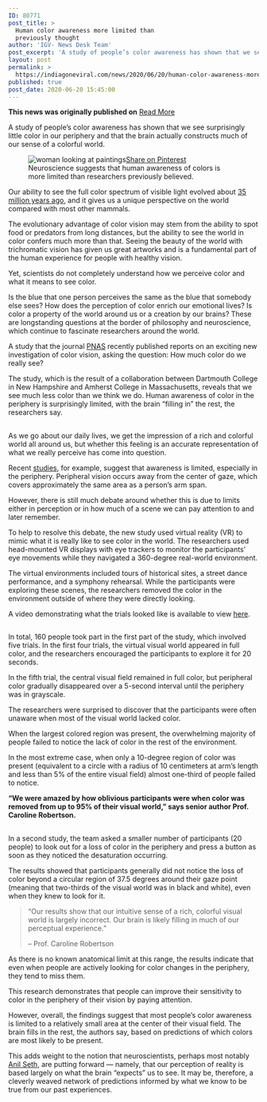 ```yaml
---
ID: 80771
post_title: >
  Human color awareness more limited than
  previously thought
author: 'IGV- News Desk Team'
post_excerpt: 'A study of people’s color awareness has shown that we see surprisingly little color in our periphery and that the brain actually constructs much of our sense of a colorful world.Share on PinterestNeuroscience suggests that human awareness of colors is more limited than researchers previously believed.Our ability to see the full color spectrum of visible&hellip;'
layout: post
permalink: >
  https://indiagoneviral.com/news/2020/06/20/human-color-awareness-more-limited-than-previously-thought/80771/india-gone-viral/
published: true
post_date: 2020-06-20 15:45:00
---
```

<b>This news was originally published on</b> <a href="http://www.medicalnewstoday.com/articles/human-color-awareness-more-limited-than-previously-thought" class="button purchase" rel="nofollow noopener noreferrer" target="_blank">Read More</a> <br/><div><article><div><p>A study of people’s color awareness has shown that we see surprisingly little color in our periphery and that the brain actually constructs much of our sense of a colorful world.</p><div><figure><span><span><picture><source media="(min-width: 1190px)" ></source><source media="(min-width: 990px)" ></source><source media="(min-width: 768px)" ></source><img alt="woman looking at paintings" src="http://i0.wp.com/post.medicalnewstoday.com/wp-content/uploads/sites/3/2020/06/GettyImages-684068997-1024x658.jpg?w=1155&h=2912"></img></picture></span><hl-share-overlay><a data-event="|Sharebar more|Pinterest" data-pin-custom="true" data-share-url="https://post.medicalnewstoday.com/wp-content/uploads/sites/3/2020/06/GettyImages-684068997-1024x658.jpg" href="https://www.pinterest.com/pin/create/button/?url=https%3A%2F%2Fwww.medicalnewstoday.com%2Farticles%2Fhuman-color-awareness-more-limited-than-previously-thought&media=https%3A%2F%2Fpost.medicalnewstoday.com%2Fwp-content%2Fuploads%2Fsites%2F3%2F2020%2F06%2FGettyImages-684068997-1024x658.jpg&description=Human%20color%20awareness%20more%20limited%20than%20previously%20thought" rel="noopener noreferrer nofollow" target="_blank" title="Share on Pinterest"><span>Share on Pinterest</span></a></hl-share-overlay></span><figcaption>Neuroscience suggests that human awareness of colors is more limited than researchers previously believed.</figcaption></figure></div><p>Our ability to see the full color spectrum of visible light evolved about <a href="https://doi.org/10.1038%2Feye.1998.143" rel="noopener noreferrer" target="_blank">35 million years ago</a>, and it gives us a unique perspective on the world compared with most other mammals.</p><p>The evolutionary advantage of color vision may stem from the ability to spot food or predators from long distances, but the ability to see the world in color confers much more than that. Seeing the beauty of the world with trichromatic vision has given us great artworks and is a fundamental part of the human experience for people with healthy vision.</p><p>Yet, scientists do not completely understand how we perceive color and what it means to see color. </p><p>Is the blue that one person perceives the same as the blue that somebody else sees? How does the perception of color enrich our emotional lives? Is color a property of the world around us or a creation by our brains? These are longstanding questions at the border of philosophy and neuroscience, which continue to fascinate researchers around the world.</p><p>A study that the journal <a href="https://www.pnas.org/content/early/2020/06/02/1922294117" rel="noopener noreferrer" target="_blank">PNAS</a> recently published reports on an exciting new investigation of color vision, asking the question: How much color do we really see?</p><p>The study, which is the result of a collaboration between Dartmouth College in New Hampshire and Amherst College in Massachusetts, reveals that we see much less color than we think we do. Human awareness of color in the periphery is surprisingly limited, with the brain “filling in” the rest, the researchers say.</p></div><div><h2></h2><p>As we go about our daily lives, we get the impression of a rich and colorful world all around us, but whether this feeling is an accurate representation of what we really perceive has come into question.</p><p>Recent <a href="https://www.biorxiv.org/content/10.1101/227074v1.full" rel="noopener noreferrer" target="_blank">studies</a>, for example, suggest that awareness is limited, especially in the periphery. Peripheral vision occurs away from the center of gaze, which covers approximately the same area as a person’s arm span.</p><p>However, there is still much debate around whether this is due to limits either in perception or in how much of a scene we can pay attention to and later remember.</p><p>To help to resolve this debate, the new study used virtual reality (VR) to mimic what it is really like to see color in the world. The researchers used head-mounted VR displays with eye trackers to monitor the participants’ eye movements while they navigated a 360-degree real-world environment.</p><p>The virtual environments included tours of historical sites, a street dance performance, and a symphony rehearsal. While the participants were exploring these scenes, the researchers removed the color in the environment outside of where they were directly looking.</p><p>A video demonstrating what the trials looked like is available to view <a href="http://movie-usa.glencoesoftware.com/video/10.1073/pnas.1922294117/video-1" rel="noopener noreferrer" target="_blank">here</a>.</p></div><span></span><div><h2></h2><p>In total, 160 people took part in the first part of the study, which involved five trials. In the first four trials, the virtual visual world appeared in full color, and the researchers encouraged the participants to explore it for 20 seconds. </p><p>In the fifth trial, the central visual field remained in full color, but peripheral color gradually disappeared over a 5-second interval until the periphery was in grayscale.</p><p>The researchers were surprised to discover that the participants were often unaware when most of the visual world lacked color. </p><p>When the largest colored region was present, the overwhelming majority of people failed to notice the lack of color in the rest of the environment.</p><p>In the most extreme case, when only a 10-degree region of color was present (equivalent to a circle with a radius of 10 centimeters at arm’s length and less than 5% of the entire visual field) almost one-third of people failed to notice.</p><p><strong>“We were amazed by how oblivious participants were when color was removed from up to 95% of their visual world,” says senior author Prof. Caroline Robertson.</strong></p></div><span></span><div><h2></h2><p>In a second study, the team asked a smaller number of participants (20 people) to look out for a loss of color in the periphery and press a button as soon as they noticed the desaturation occurring.</p><p>The results showed that participants generally did not notice the loss of color beyond a circular region of 37.5 degrees around their gaze point (meaning that two-thirds of the visual world was in black and white), even when they knew to look for it.</p><blockquote><p>“Our results show that our intuitive sense of a rich, colorful visual world is largely incorrect. Our brain is likely filling in much of our perceptual experience.” </p><p>– Prof. Caroline Robertson</p></blockquote><p>As there is no known anatomical limit at this range, the results indicate that even when people are actively looking for color changes in the periphery, they tend to miss them.</p><p>This research demonstrates that people can improve their sensitivity to color in the periphery of their vision by paying attention. </p><p>However, overall, the findings suggest that most people’s color awareness is limited to a relatively small area at the center of their visual field. The brain fills in the rest, the authors say, based on predictions of which colors are most likely to be present.</p><p>This adds weight to the notion that neuroscientists, perhaps most notably <a href="https://www.ted.com/talks/anil_seth_your_brain_hallucinates_your_conscious_reality/transcript?c=105491" rel="noopener noreferrer" target="_blank">Anil Seth</a>, are putting forward — namely, that our perception of reality is based largely on what the brain “expects” us to see. It may be, therefore, a cleverly weaved network of predictions informed by what we know to be true from our past experiences.</p></div><span></span></article></div>